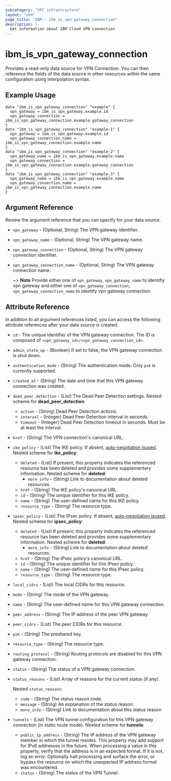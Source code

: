 ```yaml
---
subcategory: "VPC infrastructure"
layout: "ibm"
page_title: "IBM : ibm_is_vpn_gateway_connection"
description: |-
  Get information about IBM Cloud VPN Connection
---
```


# ibm_is_vpn_gateway_connection

Provides a read-only data source for VPN Connection. You can then reference the fields of the data source in other resources within the same configuration using interpolation syntax.

## Example Usage

```hcl
data "ibm_is_vpn_gateway_connection" "example" {
  vpn_gateway = ibm_is_vpn_gateway.example.id
  vpn_gateway_connection = ibm_is_vpn_gateway_connection.example.gateway_connection
}
data "ibm_is_vpn_gateway_connection" "example-1" {
  vpn_gateway = ibm_is_vpn_gateway.example.id
  vpn_gateway_connection_name = ibm_is_vpn_gateway_connection.example.name
}
data "ibm_is_vpn_gateway_connection" "example-2" {
  vpn_gateway_name = ibm_is_vpn_gateway.example.name
  vpn_gateway_connection = ibm_is_vpn_gateway_connection.example.gateway_connection
}
data "ibm_is_vpn_gateway_connection" "example-3" {
  vpn_gateway_name = ibm_is_vpn_gateway.example.name
  vpn_gateway_connection_name = ibm_is_vpn_gateway_connection.example.name
}
```

## Argument Reference

Review the argument reference that you can specify for your data source.

- `vpn_gateway` - (Optional, String) The VPN gateway identifier.
- `vpn_gateway_name` - (Optional, String) The VPN gateway name.
- `vpn_gateway_connection` - (Optional, String) The VPN gateway connection identifier.
- `vpn_gateway_connection_name` - (Optional, String) The VPN gateway connection name.

  ~> **Note** Provide either one of `vpn_gateway`, `vpn_gateway_name` to identifiy vpn gateway and either one of `vpn_gateway_connection`, `vpn_gateway_connection_name` to identify vpn gateway connection.

## Attribute Reference

In addition to all argument references listed, you can access the following attribute references after your data source is created.

- `id` - The unique identifier of the VPN gateway connection. The ID is composed of `<vpn_gateway_id>/<vpn_gateway_connection_id>`.
- `admin_state_up` - (Boolean) If set to false, the VPN gateway connection is shut down.

- `authentication_mode` - (String) The authentication mode. Only `psk` is currently supported.

- `created_at` - (String) The date and time that this VPN gateway connection was created.

- `dead_peer_detection` - (List) The Dead Peer Detection settings.
  Nested scheme for **dead_peer_detection**:
	- `action` - (String) Dead Peer Detection actions.
	- `interval` - (Integer) Dead Peer Detection interval in seconds.
	- `timeout` - (Integer) Dead Peer Detection timeout in seconds. Must be at least the interval.

- `href` - (String) The VPN connection's canonical URL.

- `ike_policy` - (List) The IKE policy. If absent, [auto-negotiation isused](https://cloud.ibm.com/docs/vpc?topic=vpc-using-vpn&interface=ui#ike-auto-negotiation-phase-1).
  Nested scheme for **ike_policy**:
	- `deleted` - (List) If present, this property indicates the referenced resource has been deleted and provides some supplementary information.
	  Nested scheme for **deleted**:
		- `more_info` - (String) Link to documentation about deleted resources.
	- `href` - (String) The IKE policy's canonical URL.
	- `id` - (String) The unique identifier for this IKE policy.
	- `name` - (String) The user-defined name for this IKE policy.
	- `resource_type` - (String) The resource type.

- `ipsec_policy` - (List) The IPsec policy. If absent, [auto-negotiation isused](https://cloud.ibm.com/docs/vpc?topic=vpc-using-vpn&interface=ui#ipsec-auto-negotiation-phase-2).
  Nested scheme for **ipsec_policy**:
	- `deleted` - (List) If present, this property indicates the referenced resource has been deleted and provides some supplementary information.
	  Nested scheme for **deleted**:
		- `more_info` - (String) Link to documentation about deleted resources.
	- `href` - (String) The IPsec policy's canonical URL.
	- `id` - (String) The unique identifier for this IPsec policy.
	- `name` - (String) The user-defined name for this IPsec policy.
	- `resource_type` - (String) The resource type.

- `local_cidrs` - (List) The local CIDRs for this resource.

- `mode` - (String) The mode of the VPN gateway.

- `name` - (String) The user-defined name for this VPN gateway connection.

- `peer_address` - (String) The IP address of the peer VPN gateway.

- `peer_cidrs` - (List) The peer CIDRs for this resource.

- `psk` - (String) The preshared key.

- `resource_type` - (String) The resource type.

- `routing_protocol` - (String) Routing protocols are disabled for this VPN gateway connection.

- `status` - (String) The status of a VPN gateway connection.

- `status_reasons` - (List) Array of reasons for the current status (if any).

  Nested `status_reasons`:
    - `code` - (String) The status reason code.
    - `message` - (String) An explanation of the status reason.
    - `more_info` - (String) Link to documentation about this status reason

- `tunnels` - (List) The VPN tunnel configuration for this VPN gateway connection (in static route mode).
  Nested scheme for **tunnels**:
	- `public_ip_address` - (String) The IP address of the VPN gateway member in which the tunnel resides. This property may add support for IPv6 addresses in the future. When processing a value in this property, verify that the address is in an expected format. If it is not, log an error. Optionally halt processing and surface the error, or bypass the resource on which the unexpected IP address format was encountered.
	- `status` - (String) The status of the VPN Tunnel.

